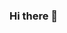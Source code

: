 ### Hi there 👋

<!--
**ZahraJebeli01/ZahraJebeli01** is a ✨ _special_ ✨ repository because its `README.md` (this file) appears on your GitHub profile.

Here are some ideas to get you started:

- 🌱 I’m currently learning Java, JavaScript, CSS, HTML, SQL
- ⚡I am interested in Machine Learning and Data Analyzing
- 📫 How to reach me: https://www.linkedin.com/in/zahra-jebelinaeini/
- 😄 Pronouns: She/Her

-->
